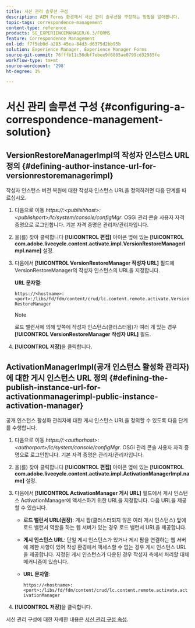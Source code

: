```yaml
---
title: 서신 관리 솔루션 구성
description: AEM Forms 환경에서 서신 관리 솔루션을 구성하는 방법을 알아봅니다.
topic-tags: correspondence-management
content-type: reference
products: SG_EXPERIENCEMANAGER/6.3/FORMS
feature: Correspondence Management
exl-id: f7f5eb0d-a283-45ea-84d3-d6375d2bb95b
solution: Experience Manager, Experience Manager Forms
source-git-commit: 76fffb11c56dbf7ebee9f6805ae0799cd32985fe
workflow-type: tm+mt
source-wordcount: '298'
ht-degree: 1%

---
```


# 서신 관리 솔루션 구성 {#configuring-a-correspondence-management-solution}

## VersionRestoreManagerImpl의 작성자 인스턴스 URL 정의 {#defining-author-instance-url-for-versionrestoremanagerimpl}

작성자 인스턴스 버전 복원에 대한 작성자 인스턴스 URL을 정의하려면 다음 단계를 따르십시오.

1. 다음으로 이동 *https://:&lt;publishhost>:&lt;publishport>/lc/system/console/configMgr*. OSGi 관리 콘솔 사용자 자격 증명으로 로그인합니다. 기본 자격 증명은 관리자/관리자입니다.
1. 을(를) 찾아 클릭합니다 **[!UICONTROL 편집]** 아이콘 옆에 있는 **[!UICONTROL com.adobe.livecycle.content.activate.impl.VersionRestoreManagerImpl.name]** 설정.
1. 다음에서 **[!UICONTROL VersionRestoreManager 작성자 URL]** 필드에 VersionRestoreManager의 작성자 인스턴스의 URL을 지정합니다.

   **URL 문자열**:

   `https://<hostname>:<port>:/libs/fd/fdm/content/crud/lc.content.remote.activate.VersionRestoreManager`

   >[!NOTE]
   >
   >로드 밸런서에 의해 앞쪽에 작성자 인스턴스(클러스터됨)가 여러 개 있는 경우 **[!UICONTROL VersionRestoreManager 작성자 URL]** 필드.

1. **[!UICONTROL 저장]**&#x200B;을 클릭합니다.

## ActivationManagerImpl(공개 인스턴스 활성화 관리자)에 대한 게시 인스턴스 URL 정의 {#defining-the-publish-instance-url-for-activationmanagerimpl-public-instance-activation-manager}

공개 인스턴스 활성화 관리자에 대한 게시 인스턴스 URL을 정의할 수 있도록 다음 단계를 수행합니다.

1. 다음으로 이동 *https://:&lt;authorhost>:&lt;authorport>/lc/system/console/configMgr*. OSGi 관리 콘솔 사용자 자격 증명으로 로그인합니다. 기본 자격 증명은 관리자/관리자입니다.
1. 을(를) 찾아 클릭합니다 **[!UICONTROL 편집]** 아이콘 옆에 있는 **[!UICONTROL com.adobe.livecycle.content.activate.impl.ActivationManagerImpl.name]** 설정.
1. 다음에서 **[!UICONTROL ActivationManager 게시 URL]** 필드에서 게시 인스턴스 ActivationManager에 액세스하기 위한 URL을 지정합니다. 다음 URL을 제공할 수 있습니다.

   * **로드 밸런서 URL(권장)**: 게시 팜(클러스터되지 않은 여러 게시 인스턴스) 앞에 로드 밸런서 역할을 하는 웹 서버가 있는 경우 로드 밸런서 URL을 제공합니다.
   * **게시 인스턴스 URL**: 단일 게시 인스턴스가 있거나 게시 팜을 연결하는 웹 서버에 제한 사항이 있어 작성 환경에서 액세스할 수 없는 경우 게시 인스턴스 URL을 제공합니다. 지정된 게시 인스턴스가 다운된 경우 작성자 측에서 처리할 대체 메커니즘이 있습니다.
   * **URL 문자열**:

     `https://<hostname>:<port>:/libs/fd/fdm/content/crud/lc.content.remote.activate.activationManager`

1. **[!UICONTROL 저장]**&#x200B;을 클릭합니다.

서신 관리 구성에 대한 자세한 내용은 [서신 관리 구성 속성](https://helpx.adobe.com/aem-forms/6-2/cm-configuration-properties.html).
